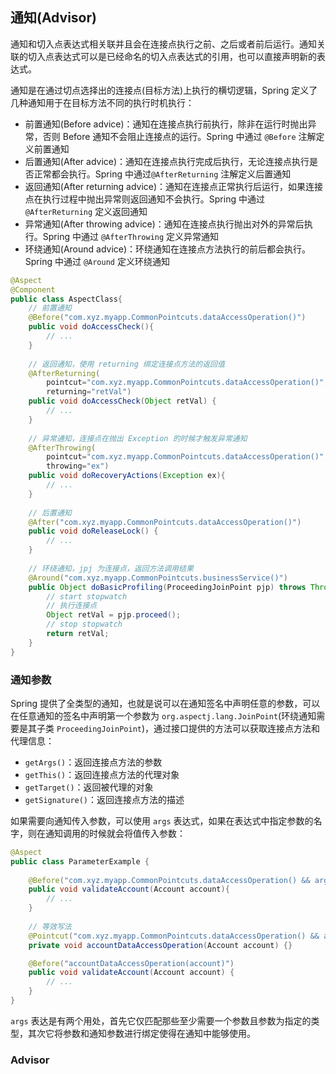 ## 通知(Advisor)

通知和切入点表达式相关联并且会在连接点执行之前、之后或者前后运行。通知关联的切入点表达式可以是已经命名的切入点表达式的引用，也可以直接声明新的表达式。

通知是在通过切点选择出的连接点(目标方法)上执行的横切逻辑，Spring 定义了几种通知用于在目标方法不同的执行时机执行：

- 前置通知(Before advice)：通知在连接点执行前执行，除非在运行时抛出异常，否则 Before 通知不会阻止连接点的运行。Spring 中通过 `@Before` 注解定义前置通知
- 后置通知(After advice)：通知在连接点执行完成后执行，无论连接点执行是否正常都会执行。Spring 中通过`@AfterReturning` 注解定义后置通知
- 返回通知(After returning advice)：通知在连接点正常执行后运行，如果连接点在执行过程中抛出异常则返回通知不会执行。Spring 中通过 `@AfterReturning` 定义返回通知
- 异常通知(After throwing advice)：通知在连接点执行抛出对外的异常后执行。Spring 中通过 `@AfterThrowing` 定义异常通知
- 环绕通知(Around advice)：环绕通知在连接点方法执行的前后都会执行。Spring 中通过 `@Around` 定义环绕通知

```java
@Aspect
@Component
public class AspectClass{
    // 前置通知
    @Before("com.xyz.myapp.CommonPointcuts.dataAccessOperation()")
    public void doAccessCheck(){
        // ...
    }
    
    // 返回通知，使用 returning 绑定连接点方法的返回值
    @AfterReturning(
        pointcut="com.xyz.myapp.CommonPointcuts.dataAccessOperation()",
        returning="retVal")
    public void doAccessCheck(Object retVal) {
        // ...
    }
    
    // 异常通知，连接点在抛出 Exception 的时候才触发异常通知
    @AfterThrowing(
        pointcut="com.xyz.myapp.CommonPointcuts.dataAccessOperation()",
    	throwing="ex")
    public void doRecoveryActions(Exception ex){
        // ...
    }
    
    // 后置通知
    @After("com.xyz.myapp.CommonPointcuts.dataAccessOperation()")
    public void doReleaseLock() {
        // ...
    }
    
    // 环绕通知，jpj 为连接点，返回方法调用结果
    @Around("com.xyz.myapp.CommonPointcuts.businessService()")
    public Object doBasicProfiling(ProceedingJoinPoint pjp) throws Throwable {
        // start stopwatch
        // 执行连接点
        Object retVal = pjp.proceed();
        // stop stopwatch
        return retVal;
    }
}
```

### 通知参数

Spring 提供了全类型的通知，也就是说可以在通知签名中声明任意的参数，可以在任意通知的签名中声明第一个参数为 `org.aspectj.lang.JoinPoint`(环绕通知需要是其子类 `ProceedingJoinPoint`)，通过接口提供的方法可以获取连接点方法和代理信息：

- `getArgs()`：返回连接点方法的参数
- `getThis()`：返回连接点方法的代理对象
- `getTarget()`：返回被代理的对象
- `getSignature()`：返回连接点方法的描述

如果需要向通知传入参数，可以使用 `args` 表达式，如果在表达式中指定参数的名字，则在通知调用的时候就会将值传入参数：

```java
@Aspect
public class ParameterExample {
    
    @Before("com.xyz.myapp.CommonPointcuts.dataAccessOperation() && args(account,..)")
    public void validateAccount(Account account){
        // ...
    }
    
    // 等效写法
    @Pointcut("com.xyz.myapp.CommonPointcuts.dataAccessOperation() && args(account,..)")
	private void accountDataAccessOperation(Account account) {}

	@Before("accountDataAccessOperation(account)")
	public void validateAccount(Account account) {
    	// ...
	}
}
```

`args` 表达是有两个用处，首先它仅匹配那些至少需要一个参数且参数为指定的类型，其次它将参数和通知参数进行绑定使得在通知中能够使用。

### Advisor